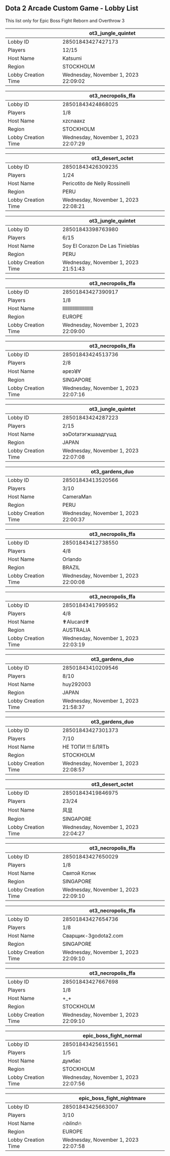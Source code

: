 ## Dota 2 Arcade Custom Game - Lobby List

This list only for Epic Boss Fight Reborn and Overthrow 3

|  | ot3_jungle_quintet |
| ------ | ------ |
| Lobby ID | 28501843427427173 |
| Players | 12/15 |
| Host Name | Katsumi |
| Region | STOCKHOLM |
| Lobby Creation Time | Wednesday, November 1, 2023 22:09:02 |


|  | ot3_necropolis_ffa |
| ------ | ------ |
| Lobby ID | 28501843424868025 |
| Players | 1/8 |
| Host Name | xzcnaaxz |
| Region | STOCKHOLM |
| Lobby Creation Time | Wednesday, November 1, 2023 22:07:29 |


|  | ot3_desert_octet |
| ------ | ------ |
| Lobby ID | 28501843426309235 |
| Players | 1/24 |
| Host Name | Pericotito de Nelly Rossinelli |
| Region | PERU |
| Lobby Creation Time | Wednesday, November 1, 2023 22:08:21 |


|  | ot3_jungle_quintet |
| ------ | ------ |
| Lobby ID | 28501843398763980 |
| Players | 6/15 |
| Host Name | Soy El Corazon De Las Tinieblas |
| Region | PERU |
| Lobby Creation Time | Wednesday, November 1, 2023 21:51:43 |


|  | ot3_necropolis_ffa |
| ------ | ------ |
| Lobby ID | 28501843427390917 |
| Players | 1/8 |
| Host Name | lllllllllllllllllllllllll |
| Region | EUROPE |
| Lobby Creation Time | Wednesday, November 1, 2023 22:09:00 |


|  | ot3_necropolis_ffa |
| ------ | ------ |
| Lobby ID | 28501843424513736 |
| Players | 2/8 |
| Host Name | ǝpɐɔꓤⱯ |
| Region | SINGAPORE |
| Lobby Creation Time | Wednesday, November 1, 2023 22:07:16 |


|  | ot3_jungle_quintet |
| ------ | ------ |
| Lobby ID | 28501843424287223 |
| Players | 2/15 |
| Host Name | ээDotaтэгжшаадгүшд |
| Region | JAPAN |
| Lobby Creation Time | Wednesday, November 1, 2023 22:07:08 |


|  | ot3_gardens_duo |
| ------ | ------ |
| Lobby ID | 28501843413520566 |
| Players | 3/10 |
| Host Name | CameraMan |
| Region | PERU |
| Lobby Creation Time | Wednesday, November 1, 2023 22:00:37 |


|  | ot3_necropolis_ffa |
| ------ | ------ |
| Lobby ID | 28501843412738550 |
| Players | 4/8 |
| Host Name | Orlando |
| Region | BRAZIL |
| Lobby Creation Time | Wednesday, November 1, 2023 22:00:08 |


|  | ot3_necropolis_ffa |
| ------ | ------ |
| Lobby ID | 28501843417995952 |
| Players | 4/8 |
| Host Name | ✟Alucard✟ |
| Region | AUSTRALIA |
| Lobby Creation Time | Wednesday, November 1, 2023 22:03:19 |


|  | ot3_gardens_duo |
| ------ | ------ |
| Lobby ID | 28501843410209546 |
| Players | 8/10 |
| Host Name | huy292003 |
| Region | JAPAN |
| Lobby Creation Time | Wednesday, November 1, 2023 21:58:37 |


|  | ot3_gardens_duo |
| ------ | ------ |
| Lobby ID | 28501843427301373 |
| Players | 7/10 |
| Host Name | НЕ ТОПИ !!! БЛЯТЬ |
| Region | STOCKHOLM |
| Lobby Creation Time | Wednesday, November 1, 2023 22:08:57 |


|  | ot3_desert_octet |
| ------ | ------ |
| Lobby ID | 28501843419846975 |
| Players | 23/24 |
| Host Name | 风显 |
| Region | SINGAPORE |
| Lobby Creation Time | Wednesday, November 1, 2023 22:04:27 |


|  | ot3_necropolis_ffa |
| ------ | ------ |
| Lobby ID | 28501843427650029 |
| Players | 1/8 |
| Host Name | Святой Котик |
| Region | SINGAPORE |
| Lobby Creation Time | Wednesday, November 1, 2023 22:09:10 |


|  | ot3_necropolis_ffa |
| ------ | ------ |
| Lobby ID | 28501843427654736 |
| Players | 1/8 |
| Host Name | Сварщик-3godota2.com |
| Region | SINGAPORE |
| Lobby Creation Time | Wednesday, November 1, 2023 22:09:10 |


|  | ot3_necropolis_ffa |
| ------ | ------ |
| Lobby ID | 28501843427667698 |
| Players | 1/8 |
| Host Name | +_+ |
| Region | STOCKHOLM |
| Lobby Creation Time | Wednesday, November 1, 2023 22:09:10 |


|  | epic_boss_fight_normal |
| ------ | ------ |
| Lobby ID | 28501843425615561 |
| Players | 1/5 |
| Host Name | думбас |
| Region | STOCKHOLM |
| Lobby Creation Time | Wednesday, November 1, 2023 22:07:56 |


|  | epic_boss_fight_nightmare |
| ------ | ------ |
| Lobby ID | 28501843425663007 |
| Players | 3/10 |
| Host Name | 🔥_blind_🔥 |
| Region | EUROPE |
| Lobby Creation Time | Wednesday, November 1, 2023 22:07:58 |


